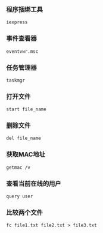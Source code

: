 ### 程序捆绑工具

`iexpress`

### 事件查看器

`eventvwr.msc`

### 任务管理器

`taskmgr`

### 打开文件

`start file_name`

### 删除文件

`del file_name`

### 获取MAC地址

`getmac /v`

### 查看当前在线的用户

`query user`

### 比较两个文件

`fc file1.txt file2.txt > file3.txt`

